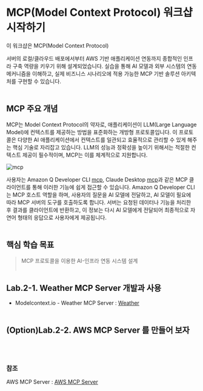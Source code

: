 <!-- @skjun, Create :2025-07-12 / Revision :2025-07-13 -->
# MCP(Model Context Protocol) 워크샵 시작하기

이 워크샵은 MCP(Model Context Protocol) 

서버의 로컬/클라우드 배포에서부터 AWS 기반 애플리케이션 연동까지 종합적인 인프라 구축 역량을 키우기 위해 설계되었습니다. 실습을 통해 AI 모델과 외부 시스템의 연동 메커니즘을 이해하고, 실제 비즈니스 시나리오에 적용 가능한 MCP 기반 솔루션 아키텍처를 구현할 수 있습니다.
<BR><BR>

## MCP 주요 개념

MCP는 Model Context Protocol의 약자로, 애플리케이션이 LLM(Large Language Model)에 컨텍스트를 제공하는 방법을 표준화하는 개방형 프로토콜입니다. 이 프로토콜은 다양한 AI 애플리케이션에서 컨텍스트를 일관되고 효율적으로 관리할 수 있게 해주는 핵심 기술로 자리잡고 있습니다. LLM의 성능과 정확성을 높이기 위해서는 적절한 컨텍스트 제공이 필수적이며, MCP는 이를 체계적으로 지원합니다.

![mcp](https://github.com/noenemy/q-cli-mcp/blob/main/02.mcp-server/images/mcp.jpg)

사용자는 Amazon Q Developer CLI [mcp](https://docs.aws.amazon.com/ko_kr/amazonq/latest/qdeveloper-ug/command-line.html), Claude Desktop [mcp](https://claude.ai/download)과 같은 MCP 클라이언트를 통해 이러한 기능에 쉽게 접근할 수 있습니다. Amazon Q Developer CLI는 MCP 호스트 역할을 하며, 사용자의 질문을 AI 모델에 전달하고, AI 모델이 필요에 따라 MCP 서버의 도구를 호출하도록 합니다. 서버는 요청된 데이터나 기능을 처리한 후 결과를 클라이언트에 반환하고, 이 정보는 다시 AI 모델에게 전달되어 최종적으로 자연어 형태의 응답으로 사용자에게 제공됩니다.
<BR><BR>

## 핵심 학습 목표
> MCP 프로토콜을 이용한 AI-인프라 연동 시스템 설계
<BR><BR>

## Lab.2-1. Weather MCP Server 개발과 사용
- Modelcontext.io - Weather MCP Server : [Weather](https://github.com/noenemy/q-cli-mcp/blob/main/02.mcp-server/weather-mcp-server.md)
<BR><BR>

## (Option)Lab.2-2. AWS MCP Server 를 만들어 보자
<BR><BR>

### 참조
AWS MCP Server : [AWS MCP Server](https://github.com/noenemy/q-cli-mcp/blob/main/02.mcp-server/AWS-MCP-Server.md)

